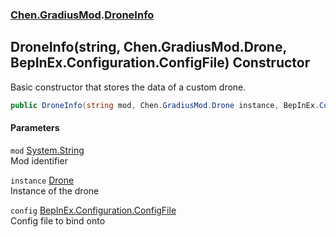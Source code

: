 
### [Chen.GradiusMod](./neHTXX+yFsk1RpXqjkv9zg 'Chen.GradiusMod').[DroneInfo](./6StSpaxBN5onTwyyDs-VEQ 'Chen.GradiusMod.DroneInfo')

## DroneInfo(string, Chen.GradiusMod.Drone, BepInEx.Configuration.ConfigFile) Constructor
Basic constructor that stores the data of a custom drone.  
```csharp
public DroneInfo(string mod, Chen.GradiusMod.Drone instance, BepInEx.Configuration.ConfigFile config);
```

#### Parameters
<a name='RBk9GUaw6AFXgr7gG9BdqA'></a>
`mod` [System.String](https://docs.microsoft.com/en-us/dotnet/api/System.String 'System.String')  
Mod identifier  
  
<a name='8uaAEXtTaXaEY7hcYp5ImQ'></a>
`instance` [Drone](./DlPPzHPOMCEzzg385hQIPQ 'Chen.GradiusMod.Drone')  
Instance of the drone  
  
<a name='wAUmHub4bUoO1xAFQhRZIA'></a>
`config` [BepInEx.Configuration.ConfigFile](https://docs.microsoft.com/en-us/dotnet/api/BepInEx.Configuration.ConfigFile 'BepInEx.Configuration.ConfigFile')  
Config file to bind onto  
  
